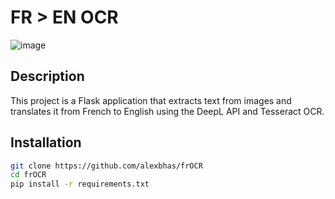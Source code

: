 # FR > EN OCR
![image](https://github.com/alexbhas/frOCR/assets/56275911/2f1d0f57-aab7-40b0-8cf1-13001ca1c5bc)

## Description
This project is a Flask application that extracts text from images and translates it from French to English using the DeepL API and Tesseract OCR.

## Installation

```bash
git clone https://github.com/alexbhas/frOCR
cd frOCR
pip install -r requirements.txt
